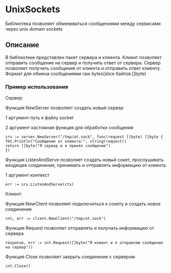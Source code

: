 # UnixSockets
Библиотека позволяет обмениваться сообщениями между сервисами через unix domain sockets
## Описание
В библиотеке представлен пакет сервера и клиента. Клиент позволяет отправить сообщение на сервер и получить ответ от сервера. Сервер позволяет получить сообщение от клиента и отправить ответ клиенту. Формат для обмена сообщениями raw bytes(slice байтов []byte)
### Пример использования
Сервер:

Функция NewServer позволяет создать новый сервер

1 аргумент путь к файлу socket

2 аргумент кастомная функция для обработки сообщения

    srv := server.NewServer("/tmp/at.sock", func(request []byte) []byte {
    fmt.Println("Сообщение от клиента:", string(request))
    return []byte("Я сервер и я принял сообщение")
    })


Функция ListenAndServe позволяет создать новый сокет, прослушивать входящее соединения, принимать и отправлять информацию от клиента

1 аргумент контекст 

    err := srv.ListenAndServe(ctx)

Клиент:

Функция NewClient позволяет подключиться к сокету и создать новое соединение

    cnt, err := client.NewClient("/tmp/at.sock")

Функция Request позволяет отправлять и получать информацию от сервера

    response, err := cnt.Request([]byte("Я клиент и я отправляю сообщение на сервер"))

Функция Close позволяет закрыть соединение с сервером
    
	cnt.Close()